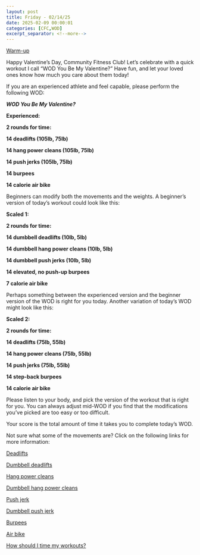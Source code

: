 ```yaml
---
layout: post
title: Friday - 02/14/25
date: 2025-02-09 00:00:01
categories: [CFC,WOD]
excerpt_separator: <!--more-->
---
```

[Warm-up](https://communityfitnessclub.wixsite.com/website/post/basic-full-body-warm-up)

Happy Valentine’s Day, Community Fitness Club! Let’s celebrate with a quick workout I call “WOD You Be My Valentine?” Have fun, and let your loved ones know how much you care about them today! 

If you are an experienced athlete and feel capable, please perform the following WOD:

***WOD You Be My Valentine?***

**Experienced:**

**2 rounds for time:**

**14 deadlifts (105lb, 75lb)**

**14 hang power cleans (105lb, 75lb)**

**14 push jerks (105lb, 75lb)**

**14 burpees**

**14 calorie air bike**
<!--more-->

Beginners can modify both the movements and the weights. A beginner’s version of today’s workout could look like this:

**Scaled 1:**

**2 rounds for time:**

**14 dumbbell deadlifts (10lb, 5lb)**

**14 dumbbell hang power cleans (10lb, 5lb)**

**14 dumbbell push jerks (10lb, 5lb)**

**14 elevated, no push-up burpees**

**7 calorie air bike**

Perhaps something between the experienced version and the beginner version of the WOD is right for you today. Another variation of today’s WOD might look like this:

**Scaled 2:**

**2 rounds for time:**

**14 deadlifts (75lb, 55lb)**

**14 hang power cleans (75lb, 55lb)**

**14 push jerks (75lb, 55lb)**

**14 step-back burpees**

**14 calorie air bike**

Please listen to your body, and pick the version of the workout that is right for you. You can always adjust mid-WOD if you find that the modifications you’ve picked are too easy or too difficult.

Your score is the total amount of time it takes you to complete today’s WOD. 

Not sure what some of the movements are? Click on the following links for more information:

[Deadlifts](https://communityfitnessclub.wixsite.com/website/post/deadlifts)

[Dumbbell deadlifts](https://www.youtube.com/watch?v=JNpUNRPQkAk)

[Hang power cleans](https://www.youtube.com/watch?v=0aP3tgKZcHQ)

[Dumbbell hang power cleans](https://communityfitnessclub.wixsite.com/website/post/dumbbell-hang-power-cleans)

[Push jerk](https://www.youtube.com/watch?v=VrHNJXoSyXw)

[Dumbbell push jerk](https://www.youtube.com/watch?v=rnN3pYswScE)

[Burpees](https://communityfitnessclub.wixsite.com/website/post/burpees)

[Air bike](https://communityfitnessclub.wixsite.com/website/post/air-bike)

[How should I time my workouts?](https://communityfitnessclub.wixsite.com/website/post/how-should-i-time-my-workouts)
